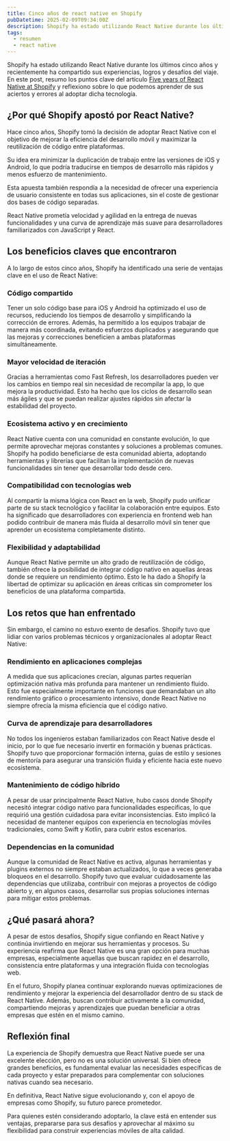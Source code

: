 ```yaml
---
title: Cinco años de react native en Shopify
pubDatetime: 2025-02-09T09:34:00Z
description: Shopify ha estado utilizando React Native durante los últimos cinco años y recientemente ha compartido sus experiencias, logros y desafíos del viaje. En este post, resumo los puntos clave del artículo "Five years of React Native at Shopify" (https://shopify.engineering/five-years-of-react-native-at-shopify) y reflexiono sobre lo que podemos aprender de sus aciertos y errores al adoptar dicha tecnología.
tags:
  - resumen
  - react native
---
```


Shopify ha estado utilizando React Native durante los últimos cinco años y recientemente ha compartido sus experiencias, logros y desafíos del viaje. En este post, resumo los puntos clave del artículo [Five years of React Native at Shopify](https://shopify.engineering/five-years-of-react-native-at-shopify) y reflexiono sobre lo que podemos aprender de sus aciertos y errores al adoptar dicha tecnología.

## ¿Por qué Shopify apostó por React Native?

Hace cinco años, Shopify tomó la decisión de adoptar React Native con el objetivo de mejorar la eficiencia del desarrollo móvil y maximizar la reutilización de código entre plataformas.

Su idea era minimizar la duplicación de trabajo entre las versiones de iOS y Android, lo que podría traducirse en tiempos de desarrollo más rápidos y menos esfuerzo de mantenimiento.

Esta apuesta también respondía a la necesidad de ofrecer una experiencia de usuario consistente en todas sus aplicaciones, sin el coste de gestionar dos bases de código separadas.

React Native prometía velocidad y agilidad en la entrega de nuevas funcionalidades y una curva de aprendizaje más suave para desarrolladores familiarizados con JavaScript y React.

## Los beneficios claves que encontraron

A lo largo de estos cinco años, Shopify ha identificado una serie de ventajas clave en el uso de React Native:

### Código compartido

Tener un solo código base para iOS y Android ha optimizado el uso de recursos, reduciendo los tiempos de desarrollo y simplificando la corrección de errores. Además, ha permitido a los equipos trabajar de manera más coordinada, evitando esfuerzos duplicados y asegurando que las mejoras y correcciones beneficien a ambas plataformas simultáneamente.

### Mayor velocidad de iteración

Gracias a herramientas como Fast Refresh, los desarrolladores pueden ver los cambios en tiempo real sin necesidad de recompilar la app, lo que mejora la productividad. Esto ha hecho que los ciclos de desarrollo sean más ágiles y que se puedan realizar ajustes rápidos sin afectar la estabilidad del proyecto.

### Ecosistema activo y en crecimiento

React Native cuenta con una comunidad en constante evolución, lo que permite aprovechar mejoras constantes y soluciones a problemas comunes. Shopify ha podido beneficiarse de esta comunidad abierta, adoptando herramientas y librerías que facilitan la implementación de nuevas funcionalidades sin tener que desarrollar todo desde cero.

### Compatibilidad con tecnologías web

Al compartir la misma lógica con React en la web, Shopify pudo unificar parte de su stack tecnológico y facilitar la colaboración entre equipos. Esto ha significado que desarrolladores con experiencia en frontend web han podido contribuir de manera más fluida al desarrollo móvil sin tener que aprender un ecosistema completamente distinto.

### Flexibilidad y adaptabilidad

Aunque React Native permite un alto grado de reutilización de código, también ofrece la posibilidad de integrar código nativo en aquellas áreas donde se requiere un rendimiento óptimo. Esto le ha dado a Shopify la libertad de optimizar su aplicación en áreas críticas sin comprometer los beneficios de una plataforma compartida.

## Los retos que han enfrentado

Sin embargo, el camino no estuvo exento de desafíos. Shopify tuvo que lidiar con varios problemas técnicos y organizacionales al adoptar React Native:

### Rendimiento en aplicaciones complejas

A medida que sus aplicaciones crecían, algunas partes requerían optimización nativa más profunda para mantener un rendimiento fluido. Esto fue especialmente importante en funciones que demandaban un alto rendimiento gráfico o procesamiento intensivo, donde React Native no siempre ofrecía la misma eficiencia que el código nativo.

### Curva de aprendizaje para desarrolladores

No todos los ingenieros estaban familiarizados con React Native desde el inicio, por lo que fue necesario invertir en formación y buenas prácticas. Shopify tuvo que proporcionar formación interna, guías de estilo y sesiones de mentoría para asegurar una transición fluida y eficiente hacia este nuevo ecosistema.

### Mantenimiento de código híbrido

A pesar de usar principalmente React Native, hubo casos donde Shopify necesitó integrar código nativo para funcionalidades específicas, lo que requirió una gestión cuidadosa para evitar inconsistencias. Esto implicó la necesidad de mantener equipos con experiencia en tecnologías móviles tradicionales, como Swift y Kotlin, para cubrir estos escenarios.

### Dependencias en la comunidad

Aunque la comunidad de React Native es activa, algunas herramientas y plugins externos no siempre estaban actualizados, lo que a veces generaba bloqueos en el desarrollo. Shopify tuvo que evaluar cuidadosamente las dependencias que utilizaba, contribuir con mejoras a proyectos de código abierto y, en algunos casos, desarrollar sus propias soluciones internas para mitigar estos problemas.

## ¿Qué pasará ahora?

A pesar de estos desafíos, Shopify sigue confiando en React Native y continúa invirtiendo en mejorar sus herramientas y procesos. Su experiencia reafirma que React Native es una gran opción para muchas empresas, especialmente aquellas que buscan rapidez en el desarrollo, consistencia entre plataformas y una integración fluida con tecnologías web.

En el futuro, Shopify planea continuar explorando nuevas optimizaciones de rendimiento y mejorar la experiencia del desarrollador dentro de su stack de React Native. Además, buscan contribuir activamente a la comunidad, compartiendo mejoras y aprendizajes que puedan beneficiar a otras empresas que estén en el mismo camino.

## Reflexión final

La experiencia de Shopify demuestra que React Native puede ser una excelente elección, pero no es una solución universal. Si bien ofrece grandes beneficios, es fundamental evaluar las necesidades específicas de cada proyecto y estar preparados para complementar con soluciones nativas cuando sea necesario.

En definitiva, React Native sigue evolucionando y, con el apoyo de empresas como Shopify, su futuro parece prometedor.

Para quienes estén considerando adoptarlo, la clave está en entender sus ventajas, prepararse para sus desafíos y aprovechar al máximo su flexibilidad para construir experiencias móviles de alta calidad.
